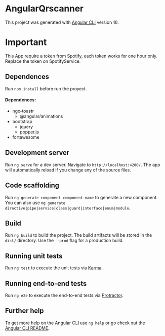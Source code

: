 # AngularQrscanner

This project was generated with [Angular CLI](https://github.com/angular/angular-cli) version 10.

# Important
This App require a token from Spotify, each token works for one hour only. Replace the token on SpotifyService.

## Dependences
Run `npm install` before run the proyect.

#### Dependences:
  - ngx-toastr
    - @angular/animations
  - bootstrap
    - jquery
    - popper.js
  - fortawesome
  
## Development server

Run `ng serve` for a dev server. Navigate to `http://localhost:4200/`. The app will automatically reload if you change any of the source files.

## Code scaffolding

Run `ng generate component component-name` to generate a new component. You can also use `ng generate directive|pipe|service|class|guard|interface|enum|module`.

## Build

Run `ng build` to build the project. The build artifacts will be stored in the `dist/` directory. Use the `--prod` flag for a production build.

## Running unit tests

Run `ng test` to execute the unit tests via [Karma](https://karma-runner.github.io).

## Running end-to-end tests

Run `ng e2e` to execute the end-to-end tests via [Protractor](http://www.protractortest.org/).

## Further help

To get more help on the Angular CLI use `ng help` or go check out the [Angular CLI README](https://github.com/angular/angular-cli/blob/master/README.md).
